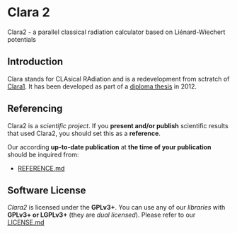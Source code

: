 Clara 2
=======

Clara2 - a parallel classical radiation calculator based on Liénard-Wiechert potentials


Introduction
------------

Clara stands for CLAsical RAdiation and is a redevelopment from sctratch of [Clara1](https://github.com/ComputationalRadiationPhysics/clara1).
It has been developed as part of a [diploma thesis](http://www.hzdr.de/db/Cms?pOid=38997) in 2012.



Referencing
-----------

Clara2 is a *scientific project*. If you **present and/or publish** scientific
results that used Clara2, you should set this as a **reference**.

Our according **up-to-date publication** at **the time of your publication**
should be inquired from:
- [REFERENCE.md](REFERENCE.md)



Software License
----------------

*Clara2* is licensed under the **GPLv3+**. You can use any of our *libraries* with
**GPLv3+ or LGPLv3+** (they are *dual licensed*).
Please refer to our [LICENSE.md](LICENSE.md)
